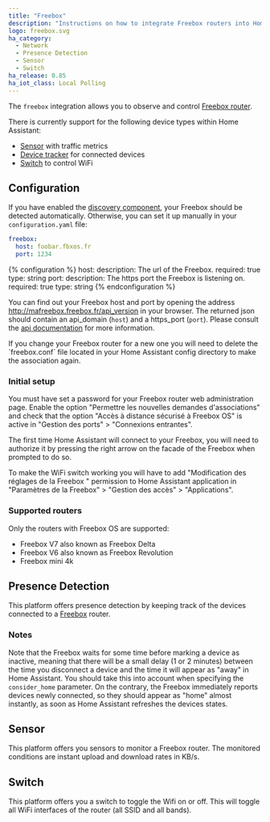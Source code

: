 ```yaml
---
title: "Freebox"
description: "Instructions on how to integrate Freebox routers into Home Assistant."
logo: freebox.svg
ha_category:
  - Network
  - Presence Detection
  - Sensor
  - Switch
ha_release: 0.85
ha_iot_class: Local Polling
---
```


The `freebox` integration allows you to observe and control [Freebox router](https://www.free.fr/).

There is currently support for the following device types within Home Assistant:

* [Sensor](#sensor) with traffic metrics
* [Device tracker](#presence-detection) for connected devices
* [Switch](#switch) to control WiFi

## Configuration

If you have enabled the [discovery component](/integrations/discovery/),
your Freebox should be detected automatically. Otherwise, you can set it
up manually in your `configuration.yaml` file:

```yaml
freebox:
  host: foobar.fbxos.fr
  port: 1234
```

{% configuration %}
host:
  description: The url of the Freebox.
  required: true
  type: string
port:
  description: The https port the Freebox is listening on.
  required: true
  type: string
{% endconfiguration %}

You can find out your Freebox host and port by opening the address <http://mafreebox.freebox.fr/api_version> in your browser. The
returned json should contain an api_domain (`host`) and a https_port (`port`).
Please consult the [api documentation](https://dev.freebox.fr/sdk/os/) for more information.

<div class='note warning'>
If you change your Freebox router for a new one you will need to delete the `freebox.conf` file located in your Home Assistant config directory to make the association again.
</div>

### Initial setup

<div class='note warning'>
You must have set a password for your Freebox router web administration page. Enable the option "Permettre les nouvelles demandes d'associations" and check that the option "Accès à distance sécurisé à Freebox OS" is active in "Gestion des ports" > "Connexions entrantes".
</div>

The first time Home Assistant will connect to your Freebox, you will need to
authorize it by pressing the right arrow on the facade of the Freebox when
prompted to do so.

To make the WiFi switch working you will have to add "Modification des réglages de la Freebox
" permission to Home Assistant application in "Paramètres de la Freebox" > "Gestion des accès" > "Applications".

### Supported routers

Only the routers with Freebox OS are supported:

* Freebox V7 also known as Freebox Delta
* Freebox V6 also known as Freebox Revolution
* Freebox mini 4k

## Presence Detection

This platform offers presence detection by keeping track of the
devices connected to a [Freebox](https://www.free.fr/) router.

### Notes

Note that the Freebox waits for some time before marking a device as
inactive, meaning that there will be a small delay (1 or 2 minutes)
between the time you disconnect a device and the time it will appear
as "away" in Home Assistant. You should take this into account when specifying
the `consider_home` parameter.
On the contrary, the Freebox immediately reports devices newly connected, so
they should appear as "home" almost instantly, as soon as Home Assistant
refreshes the devices states.

## Sensor

This platform offers you sensors to monitor a Freebox router. The monitored conditions are
instant upload and download rates in KB/s.

## Switch

This platform offers you a switch to toggle the Wifi on or off. This will toggle all WiFi interfaces of the router (all SSID and all bands).
